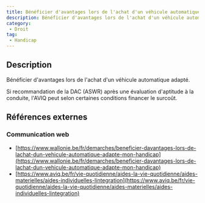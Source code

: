 ```yaml
---
title: Bénéficier d'avantages lors de l'achat d'un véhicule automatique adapté
description: Bénéficier d'avantages lors de l'achat d'un véhicule automatique adapté
category: 
 - Droit
tag: 
 - Handicap
---
```


## Description

Bénéficier d'avantages lors de l'achat d'un véhicule automatique adapté.

Si recommandation de la DAC (ASWR) après une évaluation d'aptitude à la conduite, l'AVIQ peut selon certaines conditions financer le surcoût. 

## Références externes 

### Communication web

- [https://www.wallonie.be/fr/demarches/beneficier-davantages-lors-de-lachat-dun-vehicule-automatique-adapte-mon-handicap](https://www.wallonie.be/fr/demarches/beneficier-davantages-lors-de-lachat-dun-vehicule-automatique-adapte-mon-handicap)
- [https://www.aviq.be/fr/vie-quotidienne/aides-la-vie-quotidienne/aides-materielles/aides-individuelles-lintegration](https://www.aviq.be/fr/vie-quotidienne/aides-la-vie-quotidienne/aides-materielles/aides-individuelles-lintegration)


